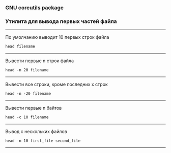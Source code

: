 ### GNU coreutils package
### Утилита для вывода первых частей файла

---

По умолчанию выводит 10 первых строк файла
```
head filename
```

---

Вывести первые n строк файла
```
head -n 20 filename
```

---

Вывести все строки, кроме последних x строк
```
head -n -20 filename
```

---

Вывести первые n байтов
```
head -с 10 filename
```

---

Вывод с нескольких файлов
```
head -n 10 first_file second_file 
```

---